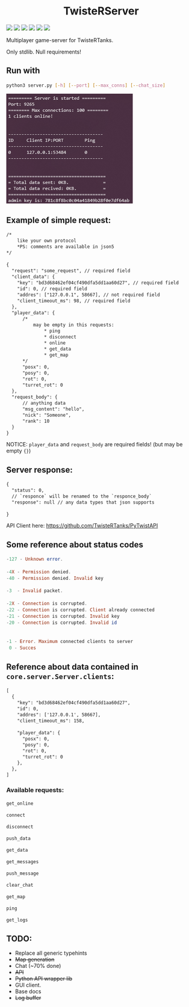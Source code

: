 <h1 align="center">TwisteRServer</h1>

[![](https://img.shields.io/badge/python-3.9+-blue.svg)](https://www.python.org/downloads/)
[![](https://img.shields.io/badge/requirements-0-blue)](https://github.com/TwisteRTanks/TwisteRServer/blob/master/requirements.txt)
![](https://img.shields.io/github/forks/TwisteRTanks/TwisteRServer)
![](https://img.shields.io/github/stars/TwisteRTanks/TwisteRServer)
![](https://img.shields.io/github/issues/TwisteRTanks/TwisteRServer?color=blue)
![](https://img.shields.io/tokei/lines/github/TwisteRTanks/TwisteRServer)

Multiplayer game-server for TwisteRTanks.

Only stdlib. Null requirements!

## Run with
```sh
python3 server.py [-h] [--port] [--max_conns] [--chat_size]
```

[![](./server.png)](https://github.com/TwisteRTanks/TwisteRServer)

## Example of simple request:
```json5
/*
    like your own protocol
    *PS: comments are available in json5
*/

{
  "request": "some_request", // required field
  "client_data": {
    "key": "bd3d68462ef04cf490dfa5dd1aa60d27", // required field
    "id": 0, // required field
    "addres": ["127.0.0.1", 58667], // not required field
    "client_timeout_ms": 98, // required field
  },
  "player_data": { 
      /*
          may be empty in this requests:
              * ping
              * disconnect
              * online
              * get_data
              * get_map
      */
      "posx": 0, 
      "posy": 0,
      "rot": 0,
      "turret_rot": 0
  },
  "request_body": {
      // anything data
      "msg_content": "hello",
      "nick": "Someone",
      "rank": 10
  }
}
```

NOTICE: `player_data` and `request_body` are required fields! (but may be empty `{}`)

## Server response:
```json5
{
  "status": 0,
  // `responce` will be renamed to the `responce_body`
  "response": null // any data types that json supports
  
}
```

API Client here: https://github.com/TwisteRTanks/PyTwistAPI

## Some reference about status codes
```haskell
-127 - Unknown error.

-4X - Permission denied.
-40 - Permission denied. Invalid key

-3  - Invalid packet.

-2X - Connection is corrupted.
-22 - Connection is corrupted. Client already connected
-21 - Connection is corrupted. Invalid key
-20 - Connection is corrupted. Invalid id


-1 - Error. Maximum connected clients to server
 0 - Succes
```

## Reference about data contained in `core.server.Server.clients`:
```json5
[
  {
    "key": "bd3d68462ef04cf490dfa5dd1aa60d27", 
    "id": 0, 
    "addres": ['127.0.0.1', 58667],
    "client_timeout_ms": 158,
        
    "player_data": {
      "posx": 0,
      "posy": 0,
      "rot": 0,
      "turret_rot": 0
    },
  },
]
```

### Available requests:
`get_online`

`connect`

`disconnect`

`push_data`

`get_data`

`get_messages`

`push_message`

`clear_chat`

`get_map`

`ping`

`get_logs`

## TODO:
* Replace all generic typehints
* ~~Map generation~~
* Chat (~70% done)
* ~~API~~
* ~~Python API wrapper lib~~
* GUI client.
* Base docs
* ~~Log buffer~~